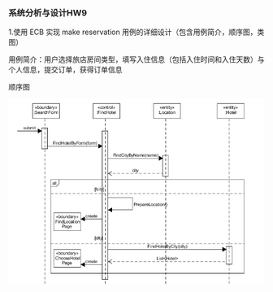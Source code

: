 ### 系统分析与设计HW9

1.使用 ECB 实现 make reservation 用例的详细设计（包含用例简介，顺序图，类图）

用例简介：用户选择旅店房间类型，填写入住信息（包括入住时间和入住天数）与个人信息，提交订单，获得订单信息

顺序图

![顺序图](./imgs/HW9_1.PNG)

